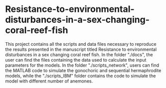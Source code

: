 # Resistance-to-environmental-disturbances-in-a-sex-changing-coral-reef-fish
This project contains all the scripts and data files necessary to reproduce the results presented in the manuscript titled Resistance to environmental disturbances in a sex changing coral reef fish.
In the folder "./docs", the user can find the files containing the data used to calculate the input parameters for the models.
In the folder "./scripts_network", users can find the MATLAB code to simulate the gonochoric and sequential hermaphrodite models, while the "./scripts_IBM" folder contains the code to simulate the model with different number of anemones.
